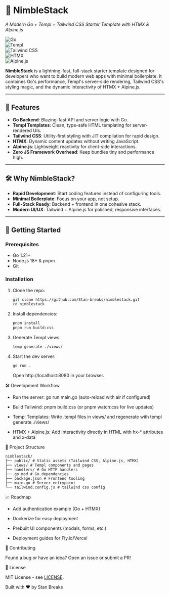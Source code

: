 # 🚀 NimbleStack

_A Modern Go + Templ + Tailwind CSS Starter Template with HTMX & Alpine.js_

![Go](https://img.shields.io/badge/Go-1.21+-00ADD8?logo=go)  
![Templ](https://img.shields.io/badge/Templ-0.2+-blue)  
![Tailwind CSS](https://img.shields.io/badge/Tailwind_CSS-3.3+-06B6D4?logo=tailwind-css)  
![HTMX](https://img.shields.io/badge/HTMX-1.9+-red)  
![Alpine.js](https://img.shields.io/badge/Alpine.js-3.13+-8BC0D0)

**NimbleStack** is a lightning-fast, full-stack starter template designed for developers who want to build modern web apps with minimal boilerplate. It combines Go's performance, Templ's server-side rendering, Tailwind CSS's styling magic, and the dynamic interactivity of HTMX + Alpine.js.

---

## 🌟 Features

- **Go Backend**: Blazing-fast API and server logic with Go.
- **Templ Templates**: Clean, type-safe HTML templating for server-rendered UIs.
- **Tailwind CSS**: Utility-first styling with JIT compilation for rapid design.
- **HTMX**: Dynamic content updates without writing JavaScript.
- **Alpine.js**: Lightweight reactivity for client-side interactions.
- **Zero JS Framework Overhead**: Keep bundles tiny and performance high.

---

## 🛠️ Why NimbleStack?

- **Rapid Development**: Start coding features instead of configuring tools.
- **Minimal Boilerplate**: Focus on your app, not setup.
- **Full-Stack Ready**: Backend + frontend in one cohesive stack.
- **Modern UI/UX**: Tailwind + Alpine.js for polished, responsive interfaces.

---

## 🚀 Getting Started

### Prerequisites

- Go 1.21+
- Node.js 18+ & pnpm
- Git

### Installation

1. Clone the repo:

   ```bash
   git clone https://github.com/Stan-breaks/nimblestack.git
   cd nimblestack
   ```

2. Install dependencies:

   ```bash
   pnpm install
   pnpm run build:css
   ```

3. Generate Templ views:

   ```bash
   temp generate ./views/
   ```

4. Start the dev server:

   ```bash
   go run .
   ```

   Open http://localhost:8080 in your browser.

🛠️ Development Workflow

- Run the server: go run main.go (auto-reload with air if configured)

- Build Tailwind: pnpm build:css (or pnpm watch:css for live updates)

- Templ Templates: Write .templ files in views/ and regenerate with templ generate ./views/

- HTMX + Alpine.js: Add interactivity directly in HTML with hx-\* attributes and x-data

📂 Project Structure

```
nimblestack/
├── public/ # Static assets (Tailwind CSS, Alpine.js, HTMX)
├── views/ # Templ components and pages
├── handlers/ # Go HTTP handlers
├── go.mod # Go dependencies
├── package.json # Frontend tooling
├── main.go # Server entrypoint
└── tailwind.config.js # tailwind css config

```

📈 Roadmap

- Add authentication example (Go + HTMX)

- Dockerize for easy deployment

- Prebuilt UI components (modals, forms, etc.)

- Deployment guides for Fly.io/Vercel

🤝 Contributing

Found a bug or have an idea? Open an issue or submit a PR!

📜 License

MIT License - see [LICENSE](/LICENSE).

Built with ❤️ by Stan Breaks
